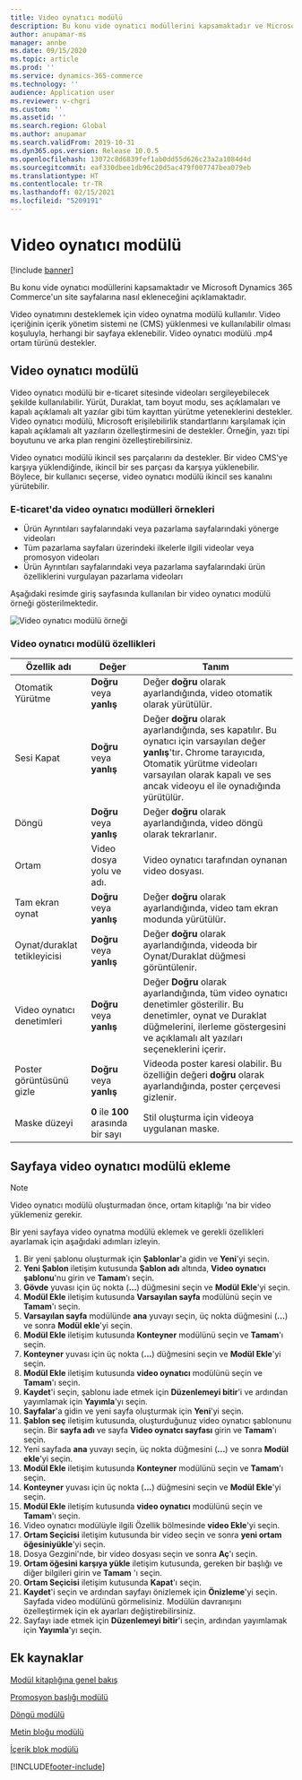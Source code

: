 ```yaml
---
title: Video oynatıcı modülü
description: Bu konu vide oynatıcı modüllerini kapsamaktadır ve Microsoft Dynamics 365 Commerce'un site sayfalarına nasıl ekleneceğini açıklamaktadır.
author: anupamar-ms
manager: annbe
ms.date: 09/15/2020
ms.topic: article
ms.prod: ''
ms.service: dynamics-365-commerce
ms.technology: ''
audience: Application user
ms.reviewer: v-chgri
ms.custom: ''
ms.assetid: ''
ms.search.region: Global
ms.author: anupamar
ms.search.validFrom: 2019-10-31
ms.dyn365.ops.version: Release 10.0.5
ms.openlocfilehash: 13072c8d6839fef1ab0dd55d626c23a2a1084d4d
ms.sourcegitcommit: eaf330dbee1db96c20d5ac479f007747bea079eb
ms.translationtype: HT
ms.contentlocale: tr-TR
ms.lasthandoff: 02/15/2021
ms.locfileid: "5209191"
---
```

# <a name="video-player-module"></a>Video oynatıcı modülü

[!include [banner](includes/banner.md)]

Bu konu vide oynatıcı modüllerini kapsamaktadır ve Microsoft Dynamics 365 Commerce'un site sayfalarına nasıl ekleneceğini açıklamaktadır.

Video oynatımını desteklemek için video oynatma modülü kullanılır. Video içeriğinin içerik yönetim sistemi ne (CMS) yüklenmesi ve kullanılabilir olması koşuluyla, herhangi bir sayfaya eklenebilir. Video oynatıcı modülü .mp4 ortam türünü destekler.

## <a name="video-player-module"></a>Video oynatıcı modülü

Video oynatıcı modülü bir e-ticaret sitesinde videoları sergileyebilecek şekilde kullanılabilir. Yürüt, Duraklat, tam boyut modu, ses açıklamaları ve kapalı açıklamalı alt yazılar gibi tüm kayıttan yürütme yeteneklerini destekler. Video oynatıcı modülü, Microsoft erişilebilirlik standartlarını karşılamak için kapalı açıklamalı alt yazıların özelleştirmesini de destekler. Örneğin, yazı tipi boyutunu ve arka plan rengini özelleştirebilirsiniz.

Video oynatıcı modülü ikincil ses parçalarını da destekler. Bir video CMS'ye karşıya yüklendiğinde, ikincil bir ses parçası da karşıya yüklenebilir. Böylece, bir kullanıcı seçerse, video oynatıcı modülü ikincil ses kanalını yürütebilir.

### <a name="examples-of-video-player-modules-in-e-commerce"></a>E-ticaret'da video oynatıcı modülleri örnekleri

- Ürün Ayrıntıları sayfalarındaki veya pazarlama sayfalarındaki yönerge videoları
- Tüm pazarlama sayfaları üzerindeki ilkelerle ilgili videolar veya promosyon videoları
- Ürün Ayrıntıları sayfalarındaki veya pazarlama sayfalarındaki ürün özelliklerini vurgulayan pazarlama videoları

Aşağıdaki resimde giriş sayfasında kullanılan bir video oynatıcı modülü örneği gösterilmektedir.

![Video oynatıcı modülü örneği](./media/ecommerce-videoplayer.PNG)

### <a name="video-player-module-properties"></a>Video oynatıcı modülü özellikleri

| Özellik adı         | Değer                               | Tanım |
|-----------------------|-------------------------------------|-------------|
| Otomatik Yürütme             | **Doğru** veya **yanlış**               | Değer **doğru** olarak ayarlandığında, video otomatik olarak yürütülür. |
| Sesi Kapat                  | **Doğru** veya **yanlış**               | Değer **doğru** olarak ayarlandığında, ses kapatılır. Bu oynatıcı için varsayılan değer **yanlış**'tır. Chrome tarayıcıda, Otomatik yürütme videoları varsayılan olarak kapalı ve ses ancak videoyu el ile oynadığında yürütülür. |
| Döngü                  | **Doğru** veya **yanlış**               | Değer **doğru** olarak ayarlandığında, video döngü olarak tekrarlanır. |
| Ortam                 | Video dosya yolu ve adı. | Video oynatıcı tarafından oynanan video dosyası. |
| Tam ekran oynat       | **Doğru** veya **yanlış**               | Değer **doğru** olarak ayarlandığında, video tam ekran modunda yürütülür. |
| Oynat/duraklat tetikleyicisi    | **Doğru** veya **yanlış**               | Değer **doğru** olarak ayarlandığında, videoda bir Oynat/Duraklat düğmesi görüntülenir. |
| Video oynatıcı denetimleri | **Doğru** veya **yanlış**               | Değer **Doğru** olarak ayarlandığında, tüm video oynatıcı denetimler gösterilir. Bu denetimler, oynat ve Duraklat düğmelerini, ilerleme göstergesini ve açıklamalı alt yazıları seçeneklerini içerir. |
| Poster görüntüsünü gizle     | **Doğru** veya **yanlış**               | Videoda poster karesi olabilir. Bu özelliğin değeri **doğru** olarak ayarlandığında, poster çerçevesi gizlenir. |
| Maske düzeyi            | **0** ile **100** arasında bir sayı | Stil oluşturma için videoya uygulanan maske. |

## <a name="add-a-video-player-module-to-a-page"></a>Sayfaya video oynatıcı modülü ekleme

> [!NOTE] 
> Video oynatıcı modülü oluşturmadan önce, ortam kitaplığı 'na bir video yüklemeniz gerekir.

Bir yeni sayfaya video oynatma modülü eklemek ve gerekli özellikleri ayarlamak için aşağıdaki adımları izleyin.

1. Bir yeni şablonu oluşturmak için **Şablonlar**'a gidin ve **Yeni**'yi seçin.
1. **Yeni Şablon** iletişim kutusunda **Şablon adı** altında, **Video oynatıcı şablonu**'nu girin ve **Tamam**'ı seçin.
1. **Gövde** yuvası için üç nokta (**...**) düğmesini seçin ve **Modül Ekle**'yi seçin.
1. **Modül Ekle** iletişim kutusunda **Varsayılan sayfa** modülünü seçin ve **Tamam**'ı seçin.
1. **Varsayılan sayfa** modülünde **ana** yuvayı seçin, üç nokta düğmesini (**...**) ve sonra **Modül ekle**'yi seçin.
1. **Modül Ekle** iletişim kutusunda **Konteyner** modülünü seçin ve **Tamam**'ı seçin.
1. **Konteyner** yuvası için üç nokta (**...**) düğmesini seçin ve **Modül Ekle**'yi seçin.
1. **Modül Ekle** iletişim kutusunda **video oynatıcı** modülünü seçin ve **Tamam**'ı seçin.
1. **Kaydet**'i seçin, şablonu iade etmek için **Düzenlemeyi bitir**'i ve ardından yayımlamak için **Yayımla**'yı seçin. 
1. **Sayfalar**'a gidin ve yeni sayfa oluşturmak için **Yeni**'yi seçin.
1. **Şablon seç** iletişim kutusunda, oluşturduğunuz video oynatıcı şablonunu seçin. Bir **sayfa adı** ve sayfa **Video oynatcı sayfası** girin ve **Tamam**'ı seçin.
1. Yeni sayfada **ana** yuvayı seçin, üç nokta düğmesini (**...**) ve sonra **Modül ekle**'yi seçin.
1. **Modül Ekle** iletişim kutusunda **Konteyner** modülünü seçin ve **Tamam**'ı seçin.
1. **Konteyner** yuvası için üç nokta (**...**) düğmesini seçin ve **Modül Ekle**'yi seçin.
1. **Modül Ekle** iletişim kutusunda **video oynatıcı** modülünü seçin ve **Tamam**'ı seçin.
1. Video oynatıcı modülüyle ilgili Özellik bölmesinde **video Ekle**'yi seçin.
1. **Ortam Seçicisi** iletişim kutusunda bir video seçin ve sonra **yeni ortam öğesiniyükle**'yi seçin.
1. Dosya Gezgini'nde, bir video dosyası seçin ve sonra **Aç**'ı seçin.
1. **Ortam öğesini karşıya yükle** iletişim kutusunda, gereken bir başlığı ve diğer bilgileri girin ve **Tamam** 'ı seçin.
1. **Ortam Seçicisi** iletişim kutusunda **Kapat**'ı seçin.
1. **Kaydet**'i seçin ve ardından sayfayı önizlemek için **Önizleme**'yi seçin. Sayfada video modülünü görmelisiniz. Modülün davranışını özelleştirmek için ek ayarları değiştirebilirsiniz.
1. Sayfayı iade etmek için **Düzenlemeyi bitir**'i seçin, ardından yayımlamak için **Yayımla**'yı seçin. 

## <a name="additional-resources"></a>Ek kaynaklar

[Modül kitaplığına genel bakış](starter-kit-overview.md)

[Promosyon başlığı modülü](add-alert.md)

[Döngü modülü](add-carousel.md)

[Metin bloğu modülü](add-content-rich-block.md)

[İçerik blok modülü](add-hero-module.md)


[!INCLUDE[footer-include](../includes/footer-banner.md)]